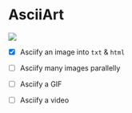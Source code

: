 # AsciiArt

![](https://raw.githubusercontent.com/zhoudaxia233/AsciiArt/develop/cover.png)
- [x] Asciify an image into `txt` & `html`
- [ ] Asciify many images parallelly
- [ ] Asciify a GIF
- [ ] Asciify a video

